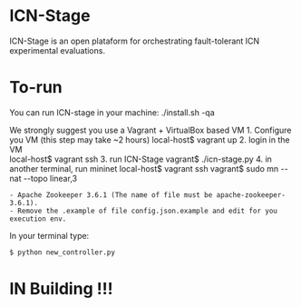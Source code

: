 # ICN-Stage

ICN-Stage is an open plataform for orchestrating fault-tolerant ICN experimental evaluations.

# To-run
You can run ICN-stage in your machine:
    ./install.sh -qa

We strongly suggest you use a Vagrant + VirtualBox based VM 
    1. Configure you VM (this step may take ~2 hours)
    local-host$ vagrant up 
    2. login in the VM    
    local-host$ vagrant ssh 
    3. run ICN-Stage
    vagrant$ ./icn-stage.py
    4. in another terminal, run mininet
    local-host$ vagrant ssh 
     vagrant$ sudo mn --nat --topo linear,3

    - Apache Zookeeper 3.6.1 (The name of file must be apache-zookeeper-3.6.1).
    - Remove the .example of file config.json.example and edit for you execution env.

In your terminal type:
```sh
$ python new_controller.py
```

# IN Building !!!


[//]: # (These are reference links used in the body of this note and get stripped out when the markdown processor does its job. There is no need to format nicely because it shouldn't be seen. Thanks SO - http://stackoverflow.com/questions/4823468/store-comments-in-markdown-syntax)


   [dill]: <https://github.com/joemccann/dillinger>
   [git-repo-url]: <https://github.com/joemccann/dillinger.git>
   [john gruber]: <http://daringfireball.net>
   [df1]: <http://daringfireball.net/projects/markdown/>
   [markdown-it]: <https://github.com/markdown-it/markdown-it>
   [Ace Editor]: <http://ace.ajax.org>
   [node.js]: <http://nodejs.org>
   [Twitter Bootstrap]: <http://twitter.github.com/bootstrap/>
   [jQuery]: <http://jquery.com>
   [@tjholowaychuk]: <http://twitter.com/tjholowaychuk>
   [express]: <http://expressjs.com>
   [AngularJS]: <http://angularjs.org>
   [Gulp]: <http://gulpjs.com>

   [PlDb]: <https://github.com/joemccann/dillinger/tree/master/plugins/dropbox/README.md>
   [PlGh]: <https://github.com/joemccann/dillinger/tree/master/plugins/github/README.md>
   [PlGd]: <https://github.com/joemccann/dillinger/tree/master/plugins/googledrive/README.md>
   [PlOd]: <https://github.com/joemccann/dillinger/tree/master/plugins/onedrive/README.md>
   [PlMe]: <https://github.com/joemccann/dillinger/tree/master/plugins/medium/README.md>
   [PlGa]: <https://github.com/RahulHP/dillinger/blob/master/plugins/googleanalytics/README.md>

